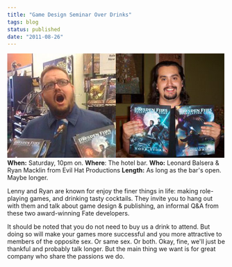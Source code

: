 ```yaml
---
title: "Game Design Seminar Over Drinks"
tags: blog
status: published
date: "2011-08-26"
---
```


![Ryan Macklin and Leonard Balsera from Evil Hat](/images/Lenny_Ryan.jpg "Ryan Macklin and Leonard Balsera from Evil Hat")**When:** Saturday, 10pm on. **Where**: The hotel bar. **Who:** Leonard Balsera & Ryan Macklin from Evil Hat Productions **Length:** As long as the bar's open. Maybe longer.

Lenny and Ryan are known for enjoy the finer things in life: making role-playing games, and drinking tasty cocktails. They invite you to hang out with them and talk about game design & publishing, an informal Q&A from these two award-winning Fate developers.

It should be noted that you do not need to buy us a drink to attend. But doing so will make your games more successful and you more attractive to members of the opposite sex. Or same sex. Or both. Okay, fine, we'll just be thankful and probably talk longer. But the main thing we want is for great company who share the passions we do.
